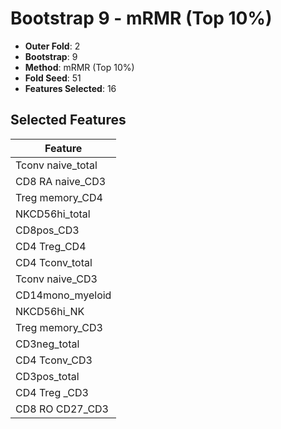 # Bootstrap 9 - mRMR (Top 10%)

- **Outer Fold**: 2
- **Bootstrap**: 9
- **Method**: mRMR (Top 10%)
- **Fold Seed**: 51
- **Features Selected**: 16

## Selected Features

| Feature |
|---------|
| Tconv naive_total |
| CD8 RA naive_CD3 |
| Treg memory_CD4 |
| NKCD56hi_total |
| CD8pos_CD3 |
| CD4 Treg_CD4 |
| CD4 Tconv_total |
| Tconv naive_CD3 |
| CD14mono_myeloid |
| NKCD56hi_NK |
| Treg memory_CD3 |
| CD3neg_total |
| CD4 Tconv_CD3 |
| CD3pos_total |
| CD4 Treg _CD3 |
| CD8 RO CD27_CD3 |
